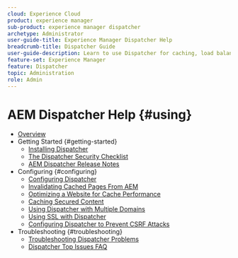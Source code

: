 ```yaml
---
cloud: Experience Cloud
product: experience manager
sub-product: experience manager dispatcher
archetype: Administrator
user-guide-title: Experience Manager Dispatcher Help
breadcrumb-title: Dispatcher Guide
user-guide-description: Learn to use Dispatcher for caching, load balancing, and improving security for your AEM server.
feature-set: Experience Manager
feature: Dispatcher
topic: Administration
role: Admin
---
```


# AEM Dispatcher Help {#using}

+ [Overview](dispatcher.md)
+ Getting Started {#getting-started}
  + [Installing Dispatcher](dispatcher-install.md)
  + [The Dispatcher Security Checklist](security-checklist.md)
  + [AEM Dispatcher Release Notes](release-notes.md)
+ Configuring {#configuring}
  + [Configuring Dispatcher](dispatcher-configuration.md)
  + [Invalidating Cached Pages From AEM](page-invalidate.md)
  + [Optimizing a Website for Cache Performance](https://helpx.adobe.com/experience-manager/6-5/sites/deploying/using/configuring-performance.html)
  + [Caching Secured Content](permissions-cache.md)
  + [Using Dispatcher with Multiple Domains ](dispatcher-domains.md)
  + [Using SSL with Dispatcher](dispatcher-ssl.md)
  + [Configuring Dispatcher to Prevent CSRF Attacks](configuring-dispatcher-to-prevent-csrf.md)
+ Troubleshooting {#troubleshooting}
  + [Troubleshooting Dispatcher Problems](dispatcher-troubleshooting.md)
  + [Dispatcher Top Issues FAQ](dispatcher-faq.md)
